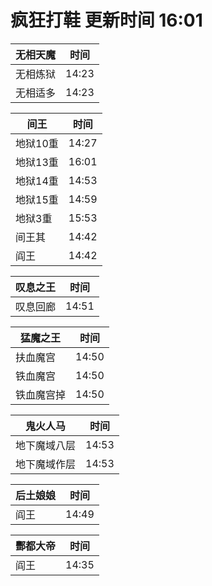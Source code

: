 # 疯狂打鞋 更新时间 16:01

| 无相天魔   | 时间    |
|--------|-------|
| 无相炼狱 | 14:23 |
| 无相适多 | 14:23 |

| 间王   | 时间    |
|--------|-------|
| 地狱10重 | 14:27 |
| 地狱13重 | 16:01 |
| 地狱14重 | 14:53 |
| 地狱15重 | 14:59 |
| 地狱3重 | 15:53 |
| 间王其 | 14:42 |
| 阎王 | 14:42 |

| 叹息之王   | 时间    |
|--------|-------|
| 叹息回廊 | 14:51 |

| 猛魔之王   | 时间    |
|--------|-------|
| 扶血魔宫 | 14:50 |
| 铁血魔宫 | 14:50 |
| 铁血魔宫掉 | 14:50 |

| 鬼火人马   | 时间    |
|--------|-------|
| 地下魔域八层 | 14:53 |
| 地下魔域作层 | 14:53 |

| 后土娘娘   | 时间    |
|--------|-------|
| 阎王 | 14:49 |

| 酆都大帝   | 时间    |
|--------|-------|
| 阎王 | 14:35 |